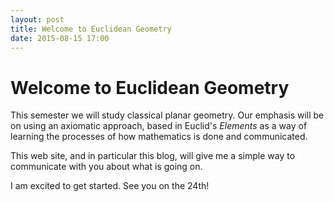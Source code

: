 ```yaml
---
layout: post
title: Welcome to Euclidean Geometry
date: 2015-08-15 17:00
---
```


# Welcome to Euclidean Geometry

This semester we will study classical planar geometry. Our emphasis will be on using
an axiomatic approach, based in Euclid's _Elements_ as a way of learning the
processes of how mathematics is done and communicated.

This web site, and in particular this blog, will give me a simple way to communicate
with you about what is going on.

I am excited to get started. See you on the 24th!
